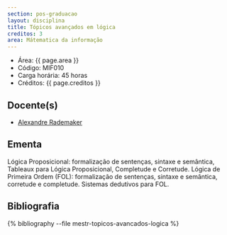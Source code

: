 ```yaml
---
section: pos-graduacao
layout: disciplina
title: Tópicos avançados em lógica
creditos: 3
area: Mátematica da informação
---
```


- Área: {{ page.area }}
- Código: MIF010
- Carga horária: 45 horas
- Créditos: {{ page.creditos }}

## Docente(s) 

- [Alexandre Rademaker](/people/alexandre.rademaker.html)

## Ementa

Lógica Proposicional: formalização de sentenças, sintaxe e semântica,
Tableaux para Lógica Proposicional, Completude e Corretude. Lógica de
Primeira Ordem (FOL): formalização de sentenças, sintaxe e semântica,
corretude e completude. Sistemas dedutivos para FOL.

## Bibliografia

{% bibliography --file mestr-topicos-avancados-logica %}
